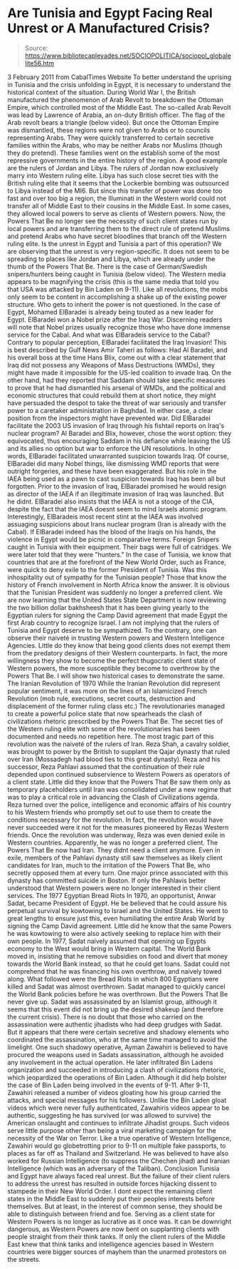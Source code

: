 # Are Tunisia and Egypt Facing Real Unrest or A Manufactured Crisis?

> Source: https://www.bibliotecapleyades.net/SOCIOPOLITICA/sociopol_globalelite56.htm

3 February 2011
from
CabalTimes Website
To better understand the uprising in Tunisia and the crisis unfolding in
Egypt, it is necessary to understand the historical context of the
situation.
During World War I, the British manufactured the phenomenon of Arab Revolt
to breakdown the Ottoman Empire, which controlled most of the Middle East.
The so-called Arab Revolt was lead by Lawrence of Arabia, an on-duty British
officer.
The flag of the Arab revolt bears a triangle
(below video).
But once the Ottoman Empire was dismantled, these regions were not given to
Arabs or to councils representing Arabs. They were quickly transferred to
certain secretive families within the Arabs, who may be neither Arabs nor
Muslims (though they do pretend).
These families went on the establish some
of the most repressive governments in the entire history of the region. A
good example are the rulers of Jordan and Libya. The rulers of Jordan now
exclusively marry into Western ruling elite.
Libya has such close secret
ties with the British ruling elite that it seems that the Lockerbie bombing
was outsourced to Libya instead of the MI6.
But since this transfer of power was done too fast and over too big a
region,
the Illuminati in the Western world could not transfer all of Middle
East to their cousins in the Middle East.
In some cases, they allowed local
powers to serve as clients of Western powers.
Now, the
Powers That Be no longer see the necessity of such client states
run by local powers and are transferring them to the direct rule of pretend
Muslims and pretend Arabs who have secret bloodlines that branch off the
Western ruling elite.
Is the unrest in Egypt and Tunisia a part of this
operation?
We are observing that the unrest is very region-specific. It does not seem
to be spreading to places like Jordan and Libya, which are already under the
thumb of the Powers That Be.
There is the case of German/Swedish
snipers/hunters being caught in Tunisia (below video).
The Western media appears to be
magnifying the crisis (this is
the same media that told you that USA was
attacked by Bin Laden on
9-11).
Like all revolutions, the mobs only seem to
be content in accomplishing a shake up of the existing power structure. Who
gets to inherit the power is not questioned.
In the case of Egypt, Mohamed ElBaradei is already being
touted as a new leader for Egypt.
ElBaradei won a Nobel prize after the Iraq War. Discerning readers will note
that Nobel prizes usually recognize those who have done immense service for
the Cabal.
And what was ElBaradeis service to the Cabal? Contrary to
popular perception, ElBaradei facilitated the Iraq Invasion!
This is best
described by Gulf News Amir Taheri
as follows:
Had Al Baradei, and his overall boss at the
time Hans Blix, come out with a clear statement that Iraq did not
possess any Weapons of Mass Destructions (WMDs), they might have made it
impossible for the US-led coalition to invade Iraq.
On the other hand, had they reported that Saddam should take specific
measures to prove that he had dismantled his arsenal of WMDs, and the
political and economic structures that could rebuild them at short
notice, they might have persuaded the despot to take the threat of war
seriously and transfer power to a caretaker administration in Baghdad.
In either case, a clear position from the
inspectors might have prevented war.
Did ElBaradei facilitate
the 2003 US invasion of Iraq
through his fishtail
reports on Iraq's nuclear program?
Al Baradei and Blix, however, chose the worst option: they equivocated,
thus encouraging Saddam in his defiance while leaving the US and its
allies no option but war to enforce the UN resolutions.
In other words, ElBaradei facilitated
unwarranted suspicion towards Iraq.
Of course, ElBaradei did many Nobel
things, like dismissing WMD reports that were outright forgeries, and these
have been exaggerated. But his role in
the IAEA being used as a pawn to cast
suspicion towards Iraq has been all but forgotten.
Prior to the invasion of
Iraq, ElBaradei promised he would resign as director of the IAEA if an
illegitimate invasion of Iraq was launched. But he didnt.
ElBaradei also
insists that the IAEA is not a stooge of
the CIA, despite the fact that the IAEA doesnt seem to mind Israels atomic program. Interestingly,
ElBaradeis most recent stint at the IAEA was involved assuaging suspicions
about Irans nuclear program (Iran is already with the Cabal).
If ElBaradei indeed has the blood of the Iraqis
on his hands, the violence in Egypt would be picnic in comparative terms.
Foreign Snipers caught in
Tunisia with their equipment.
Their bags were full of
catridges.
We were later told that they
were "hunters."
In the case of Tunisia, we know that countries that are at the forefront of
the New World Order, such as France, were quick to deny exile to the former
President of Tunisia.
Was this inhospitality out of sympathy for the
Tunisian people? Those that know the history of French involvement in North
Africa know the answer. It is obvious that the Tunisian President was
suddenly no longer a preferred client.
We are now learning that the United
States State Department is now reviewing the two billion dollar bakhsheesh
that it has been giving yearly to the Egyptian rulers for signing the Camp
David agreement that made Egypt the first Arab country to recognize Israel.
I am not implying that the rulers of Tunisia and Egypt deserve to be
sympathized.
To the contrary, one can observe their naiveté in trusting
Western powers and Western Intelligence Agencies. Little do they know that
being good clients does not exempt them from the predatory designs of their
Western counterparts. In fact, the more willingness they show to become the
perfect thugocratic client state of Western powers, the more susceptible
they become to overthrow by the Powers That Be.
I will show two historical
cases to demonstrate the same.
The Iranian Revolution
of 1970
While the Iranian Revolution did represent popular sentiment, it was more on
the lines of an Islamicized French Revolution (mob rule, executions, secret
courts, destruction and displacement of the former ruling class etc.)
The
revolutionaries managed to create a powerful police state that now
spearheads the clash of civilizations rhetoric prescribed by the Powers That
Be. The secret ties of the Western ruling elite with some of the
revolutionaries
has been documented and needs no repetition here.
The most tragic part of this revolution was the naiveté of the rulers of
Iran. Reza Shah, a cavalry soldier, was brought to power by the British to
supplant the
Qajar dynasty that ruled over Iran (Mossadegh had blood ties to
this great dynasty).
Reza and his successor, Reza Pahlavi assumed that the
continuation of their rule depended upon continued subservience to Western
Powers as operators of a client state. Little did they know that the Powers
That Be saw them only as temporary placeholders until Iran was consolidated
under a new regime that was to play a critical role in advancing the Clash
of Civilizations agenda.
Reza turned over the police, intelligence and
economic affairs of his country to his Western friends who promptly set
out to use them to create the conditions necessary for the revolution. In
fact, the revolution would have never succeeded were it not for the measures
pioneered by Rezas Western friends.
Once the revolution was underway, Reza
was even denied exile in Western countries. Apparently, he was no longer a
preferred client.
The Powers That Be now had Iran. They didnt need a client
anymore. Even in exile, members of the Pahlavi dynasty still saw themselves
as likely client candidates for Iran, much to the irritation of the Powers
That Be, who secretly opposed them at every turn. One major prince
associated with this dynasty has committed
suicide in Boston.
If only the Pahlavis better understood that Western powers were no longer interested in
their client services.
The 1977 Egyptian
Bread Riots
In 1970, an opportunist, Anwar Sadat, became President of Egypt. He be
believed that he could assure his perpetual survival by kowtowing to Israel
and the United States.
He went to great lengths to ensure just this, even
humiliating the entire Arab World by signing the Camp David agreement.
Little did he know that the same Powers he was kowtowing to were also
actively seeking to replace him with their own people. In 1977, Sadat
naively assumed that opening up Egypts economy to the West would bring in
Western capital.
The
World Bank moved in, insisting that he remove subsidies
on food and divert that money towards the World Bank instead, so that he
could get loans. Sadat could not comprehend that he was financing his own
overthrow, and naively towed along.
What followed were
the Bread Riots in
which 800 Egyptians were killed and Sadat was almost overthrown.
Sadat
managed to quickly cancel the World Bank policies before he was overthrown.
But the Powers That Be never give up. Sadat was assassinated by an Islamist
group, although it seems that this event did not bring up the desired
shakeup (and therefore the current crisis).
There is no doubt that those who carried on the assassination were authentic
jihadists who had deep grudges with Sadat. But it appears that there were
certain secretive and shadowy elements who coordinated the assassination,
who at the same time managed to avoid the limelight.
One such shadowy
operative,
Ayman Zawahiri is believed to have procured the weapons used in
Sadats assassination, although he avoided any involvement in the actual
operation. He later infiltrated Bin Ladens organization and succeeded in
introducing a clash of civilizations rhetoric, which jeopardized the
operations of Bin Laden. Although it did help bolster the case of Bin Laden
being involved in
the events of 9-11.
After 9-11, Zawahiri released a number
of videos gloating how his group carried the attacks, and special messages
for his followers.
Unlike the
Bin Laden gloat videos which were never fully
authenticated, Zawahiris videos appear to be authentic, suggesting he has
survived (or was allowed to survive) the American onslaught and continues to
infiltrate Jihadist groups.
Such videos serve little purpose other than
being a viral marketing campaign for the necessity of the
War on Terror.
Like a true operative of Western Intelligence, Zawahiri would go
globetrotting prior to 9-11 on multiple fake passports, to places as far off
as Thailand and Switzerland.
He was believed to have also worked for Russian
Intelligence (to suppress the Chechen jihad) and Iranian Intelligence (which
was an adversary of the Taliban).
Conclusion
Tunisia and Egypt have always faced real unrest.
But the failure of their
client rulers to address the unrest has resulted in outside forces hijacking
dissent to stampede in their
New World Order. I dont expect the remaining
client states in the Middle East to suddenly put their peoples interests
before themselves. But at least, in the interest of common sense, they
should be able to distinguish between friend and foe.
Serving as a client
state for Western Powers is no longer as lucrative as it once was. It can be
downright dangerous, as Western Powers are now bent on supplanting clients
with people straight from their think tanks.
If only the client rulers of
the Middle East knew that think tanks and intelligence agencies based in
Western countries were bigger sources of mayhem than the unarmed protestors
on the streets.
